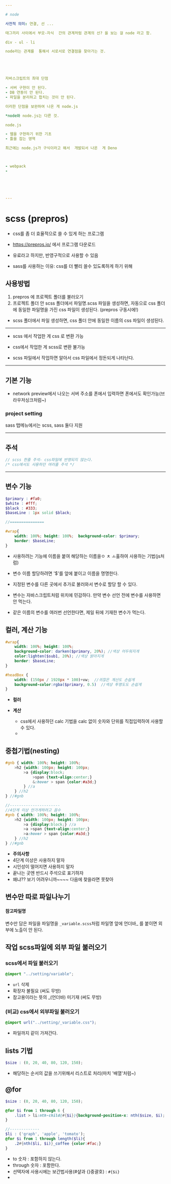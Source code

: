 ```yaml
---

# node

사전적 의미: 연결, 선 ...

태그끼리 사이에서 부모-자식  간의 관계처럼 관계의 선? 을 보는 걸 node 라고 함.

div - ul - li

node라는 관계를  통해서 서로서로 연결점을 찾아가는 것.





자바스크립트의 최대 단점

- 서버 구현이 안 된다.
- DB 연동이 안 된다.
- 파일을 분리하고 합치는 것이 안 된다.

이러한 단점을 보완하여 나온 게 node.js

*node와 node.js는 다른 것.

node.js

- 웹을 구현하기 위한 기초
- 틀을 잡는 영역

최근에는 node.js가 구식이라고 해서  개발되서 나온  게 Deno



- webpack
- 





---
```


# scss (prepros)

- css를 좀 더 효율적으로 쓸 수 있게 하는 프로그램

- https://prepros.io/ 에서 프로그램 다운로드

- 유료라고 하지만, 반영구적으로 사용할  수 있음

- sass를 사용하는 이유: css를 더 빨리 쓸수 있도록하게 하기 위해



## 사용방법

1. prepros 에 프로젝트 폴더를 불러오기
2. 프로젝트 폴더 안 scss  폴더에서 파일명.scss 파일을 생성하면,
   자동으로 css 폴더에 동일한 파일명을 가진 css 파일이 생성된다. (prepros 구동시에!)





- scss 폴더에서 파일 생성하면, css 폴더 안에 동일한 이름의 css 파일이 생성된다.

---

- scss 에서 작업한 게 css 로 변환 가능

- css에서 작업한 게 scss로 변환 불가능



- scss 파일에서 작업하면 알아서 css 파일에서 정돈되게 나타난다.

---

## 기본 기능

- network preview에서 나오는 서버 주소를 폰에서 입력하면 폰에서도 확인가능(브라우저싱크처럼~)



### project setting

sass 탭메뉴에서는 scss, sass  둘다  지원

---

## 주석

```scss
// scss 한줄 주석- css파일에 반영되지 않는다.
/* css에서도 사용하던 여러줄 주석 */
```



---

## 변수 기능

```scss
$primary : #fa0;
$white : #fff;
$black : #333;
$baseLine : 1px solid $black;

//===============

#wrap{
	width: 100%; height: 100%;	background-color: $primary;
	border: $baseLine;
}
```

- 사용하려는 기능에 이름을 붙여 해당하는 이름을ㅇ ㅊ ㅗ훌하여 사용하는 기법(js처럼)
- 변수 이름  할당하려면 '$'를 앞에 붙이고 이름을 명명한다.
- 지정된 변수를 다른 곳에서 추가로 불러와서  변수로 할당 할  수 있다.



- 변수는 자바스크립트처럼 위치에 민감하다.
  만약 변수 선언 전에 변수를 사용하면  안 먹는다.
- 같은 이름의 변수를 여러번 선언한다면, 제일 뒤에 기재한 변수가 먹는다.

## 컬러, 계산 기능

```scss
#wrap{
	width: 100%; height: 100%;	
    background-color: darken($primary, 20%); //색상 어두워지게
	color:lighten($sub1, 20%); //색상 밝아지게
	border: $baseLine;
}

#headBox {
	width: (150px / 1920px * 100)+vw;  //귀찮은 계산도 손쉽게
	background-color:rgba($primary, 0.5)  //색상 투명도도 손쉽게
}
```

- **컬러**



- **계산**
  - css에서 사용하던 calc 기법을 calc 없이 숫자와 단위를  직접입력하여  사용할 수 있다.
  -  





## 중첩기법(nesting)

```scss
#gnb { width: 100%; height: 100%;
	>h2 {width: 100px; height: 100px;
		>a {display:block;
			>span {text-align:center;}
			&:hover > span {color:#a3d;}
		} //a
	} //h2
} //#gnb

//----------------------
//4단계 이상 안가게하려고 꼼수
#gnb { width: 100%; height: 100%;
	>h2 {width: 100px; height: 100px;
		>a {display:block;} //a
       	>a >span {text-align:center;}
		>a:hover > span {color:#a3d;}
	} //h2
} //#gnb
```

- **주의사항**
- 4단계 이상은 사용하지 말자
- 시인성이 떨어지면 사용하지 말자
- 끝나는 곳엔 반드시 주석으로 표기하자
- 왜냐?? 보기 어려우니까~~~~ 다음에 찾을라면 못찾아



## 변수만  따로  파일나누기

#### 참고파일명

변수만 담은 파일을 파일명을 ```_variable.scss```처럼 파일명 앞에 언더바_ 를 붙이면 외부에 노출이 안 된다.



## 작업 scss파일에 외부 파일 불러오기

### scss에서 파일 불러오기

```scss
@import "../setting/variable";
```

- ```url``` 삭제
- 확장자 불필요 (써도 무방)
- 참고용이라는 뜻의 _(언더바) 미기재 (써도 무방)

### (비교) css에서 외부파일 불러오기

```css
@import url("../setting/_variable.css");
```

- 파일까지 같이 가져간다.



## lists 기법

```scss
$size : (0, 20, 40, 80, 120, 150);
```

- 해당하는 순서의 값을 쓰기위해서 리스트로 처리(마치 '배열'처럼~)

  

## @for

```scss
$size : (0, 20, 40, 80, 120, 150);

@for $i from 1 through 6 {
	.list > li:nth-child(#{$i}){background-position-x: nth($size, $i); }
}

//-------------
$li : ('graph', 'apple', 'tomato');
@for $i from 1 through length($li){
    .2#{nth($li, $i)}_coffee {color:#fac;}
}

```

- to 숫자 : 포함하지 않는다.
- through 숫자 : 포함한다.
- 선택자에 사용시에는 보간법사용(#샾과 {}중괄호) : ```#{$i}``` 
- 